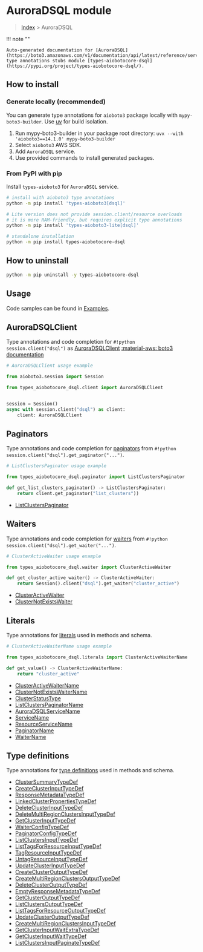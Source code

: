 # AuroraDSQL module

> [Index](../README.md) > AuroraDSQL


!!! note ""

    Auto-generated documentation for [AuroraDSQL](https://boto3.amazonaws.com/v1/documentation/api/latest/reference/services/dsql.html#auroradsql)
    type annotations stubs module [types-aiobotocore-dsql](https://pypi.org/project/types-aiobotocore-dsql/).

## How to install

### Generate locally (recommended)

You can generate type annotations for `aioboto3` package locally with `mypy-boto3-builder`.
Use [uv](https://docs.astral.sh/uv/getting-started/installation/) for build isolation.

1. Run mypy-boto3-builder in your package root directory: `uvx --with 'aioboto3==14.1.0' mypy-boto3-builder`
1. Select `aioboto3` AWS SDK.
1. Add `AuroraDSQL` service.
1. Use provided commands to install generated packages.



### From PyPI with pip

Install `types-aioboto3` for `AuroraDSQL` service.

```bash
# install with aioboto3 type annotations
python -m pip install 'types-aioboto3[dsql]'

# Lite version does not provide session.client/resource overloads
# it is more RAM-friendly, but requires explicit type annotations
python -m pip install 'types-aioboto3-lite[dsql]'

# standalone installation
python -m pip install types-aiobotocore-dsql
```



## How to uninstall

```bash
python -m pip uninstall -y types-aiobotocore-dsql
```

## Usage

Code samples can be found in [Examples](./usage.md).

## AuroraDSQLClient

Type annotations and code completion for  `#!python session.client("dsql")` as [AuroraDSQLClient](./client.md)
[:material-aws: boto3 documentation](https://boto3.amazonaws.com/v1/documentation/api/latest/reference/services/dsql.html#AuroraDSQL.Client)

```python
# AuroraDSQLClient usage example

from aioboto3.session import Session

from types_aiobotocore_dsql.client import AuroraDSQLClient


session = Session()
async with session.client("dsql") as client:
    client: AuroraDSQLClient
```


## Paginators

Type annotations and code completion for
[paginators](./paginators.md)
from `#!python session.client("dsql").get_paginator("...")`.

```python
# ListClustersPaginator usage example

from types_aiobotocore_dsql.paginator import ListClustersPaginator

def get_list_clusters_paginator() -> ListClustersPaginator:
    return client.get_paginator("list_clusters"))
```

- [ListClustersPaginator](./paginators.md#listclusterspaginator)




## Waiters

Type annotations and code completion for
[waiters](./waiters.md)
from `#!python session.client("dsql").get_waiter("...")`.

```python
# ClusterActiveWaiter usage example

from types_aiobotocore_dsql.waiter import ClusterActiveWaiter

def get_cluster_active_waiter() -> ClusterActiveWaiter:
    return Session().client("dsql").get_waiter("cluster_active")
```

- [ClusterActiveWaiter](./waiters.md#clusteractivewaiter)
- [ClusterNotExistsWaiter](./waiters.md#clusternotexistswaiter)






## Literals

Type annotations for [literals](./literals.md) used in methods and schema.

```python
# ClusterActiveWaiterName usage example

from types_aiobotocore_dsql.literals import ClusterActiveWaiterName

def get_value() -> ClusterActiveWaiterName:
    return "cluster_active"
```

- [ClusterActiveWaiterName](./literals.md#clusteractivewaitername)
- [ClusterNotExistsWaiterName](./literals.md#clusternotexistswaitername)
- [ClusterStatusType](./literals.md#clusterstatustype)
- [ListClustersPaginatorName](./literals.md#listclusterspaginatorname)
- [AuroraDSQLServiceName](./literals.md#auroradsqlservicename)
- [ServiceName](./literals.md#servicename)
- [ResourceServiceName](./literals.md#resourceservicename)
- [PaginatorName](./literals.md#paginatorname)
- [WaiterName](./literals.md#waitername)




## Type definitions

Type annotations for [type definitions](./type_defs.md) used in methods and schema.

- [ClusterSummaryTypeDef](./type_defs.md#clustersummarytypedef)
- [CreateClusterInputTypeDef](./type_defs.md#createclusterinputtypedef)
- [ResponseMetadataTypeDef](./type_defs.md#responsemetadatatypedef)
- [LinkedClusterPropertiesTypeDef](./type_defs.md#linkedclusterpropertiestypedef)
- [DeleteClusterInputTypeDef](./type_defs.md#deleteclusterinputtypedef)
- [DeleteMultiRegionClustersInputTypeDef](./type_defs.md#deletemultiregionclustersinputtypedef)
- [GetClusterInputTypeDef](./type_defs.md#getclusterinputtypedef)
- [WaiterConfigTypeDef](./type_defs.md#waiterconfigtypedef)
- [PaginatorConfigTypeDef](./type_defs.md#paginatorconfigtypedef)
- [ListClustersInputTypeDef](./type_defs.md#listclustersinputtypedef)
- [ListTagsForResourceInputTypeDef](./type_defs.md#listtagsforresourceinputtypedef)
- [TagResourceInputTypeDef](./type_defs.md#tagresourceinputtypedef)
- [UntagResourceInputTypeDef](./type_defs.md#untagresourceinputtypedef)
- [UpdateClusterInputTypeDef](./type_defs.md#updateclusterinputtypedef)
- [CreateClusterOutputTypeDef](./type_defs.md#createclusteroutputtypedef)
- [CreateMultiRegionClustersOutputTypeDef](./type_defs.md#createmultiregionclustersoutputtypedef)
- [DeleteClusterOutputTypeDef](./type_defs.md#deleteclusteroutputtypedef)
- [EmptyResponseMetadataTypeDef](./type_defs.md#emptyresponsemetadatatypedef)
- [GetClusterOutputTypeDef](./type_defs.md#getclusteroutputtypedef)
- [ListClustersOutputTypeDef](./type_defs.md#listclustersoutputtypedef)
- [ListTagsForResourceOutputTypeDef](./type_defs.md#listtagsforresourceoutputtypedef)
- [UpdateClusterOutputTypeDef](./type_defs.md#updateclusteroutputtypedef)
- [CreateMultiRegionClustersInputTypeDef](./type_defs.md#createmultiregionclustersinputtypedef)
- [GetClusterInputWaitExtraTypeDef](./type_defs.md#getclusterinputwaitextratypedef)
- [GetClusterInputWaitTypeDef](./type_defs.md#getclusterinputwaittypedef)
- [ListClustersInputPaginateTypeDef](./type_defs.md#listclustersinputpaginatetypedef)

